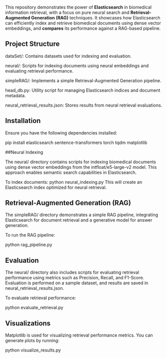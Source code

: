 This repository demonstrates the power of **Elasticsearch** in biomedical information retrieval, with a focus on pure neural search and **Retrieval-Augmented Generation (RAG)** techniques. It showcases how Elasticsearch can efficiently index and retrieve biomedical documents using dense vector embeddings, and **compares**  its performance against a RAG-based pipeline.

## Project Structure

dataSet/: Contains datasets used for indexing and evaluation.

neural/: Scripts for indexing documents using neural embeddings and evaluating retrieval performance.

simpleRAG/: Implements a simple Retrieval-Augmented Generation pipeline.

head_db.py: Utility script for managing Elasticsearch indices and document metadata.

neural_retrieval_results.json: Stores results from neural retrieval evaluations.

## Installation

Ensure you have the following dependencies installed:

pip install elasticsearch sentence-transformers torch tqdm matplotlib

##Neural Indexing

The neural/ directory contains scripts for indexing biomedical documents using dense vector embeddings from the intfloat/e5-large-v2 model. This approach enables semantic search capabilities in Elasticsearch.

To index documents:
python neural_indexing.py
This will create an Elasticsearch index optimized for neural retrieval.

## Retrieval-Augmented Generation (RAG)

The simpleRAG/ directory demonstrates a simple RAG pipeline, integrating Elasticsearch for document retrieval and a generative model for answer generation.

To run the RAG pipeline:

python rag_pipeline.py


## Evaluation

The neural/ directory also includes scripts for evaluating retrieval performance using metrics such as Precision, Recall, and F1-Score. Evaluation is performed on a sample dataset, and results are saved in neural_retrieval_results.json.

To evaluate retrieval performance:

python evaluate_retrieval.py


## Visualizations

Matplotlib is used for visualizing retrieval performance metrics. You can generate plots by running:


python visualize_results.py



